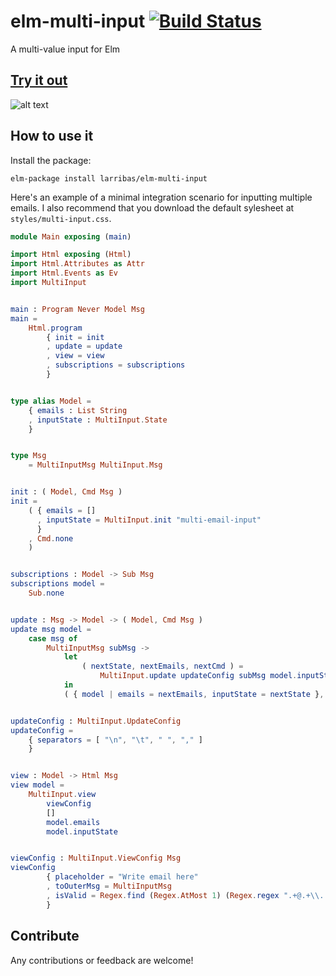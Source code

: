 # elm-multi-input [![Build Status](https://travis-ci.org/larribas/elm-multi-input.svg?branch=master)](https://travis-ci.org/larribas/elm-multi-input)

A multi-value input for Elm


## [Try it out](https://larribas.github.io/elm-multi-input/)

![alt text](https://github.com/larribas/elm-multi-input/raw/master/demo/preview.gif "Animated preview for the component")

## How to use it

Install the package:

```
elm-package install larribas/elm-multi-input
```

Here's an example of a minimal integration scenario for inputting multiple emails. I also recommend that you download the default sylesheet at `styles/multi-input.css`.


```elm
module Main exposing (main)

import Html exposing (Html)
import Html.Attributes as Attr
import Html.Events as Ev
import MultiInput


main : Program Never Model Msg
main =
    Html.program
        { init = init
        , update = update
        , view = view
        , subscriptions = subscriptions
        }


type alias Model =
    { emails : List String
    , inputState : MultiInput.State
    }


type Msg
    = MultiInputMsg MultiInput.Msg


init : ( Model, Cmd Msg )
init =
    ( { emails = []
      , inputState = MultiInput.init "multi-email-input"
      }
    , Cmd.none
    )


subscriptions : Model -> Sub Msg
subscriptions model =
    Sub.none


update : Msg -> Model -> ( Model, Cmd Msg )
update msg model =
    case msg of
        MultiInputMsg subMsg ->
            let
                ( nextState, nextEmails, nextCmd ) =
                    MultiInput.update updateConfig subMsg model.inputState model.emails
            in
            ( { model | emails = nextEmails, inputState = nextState }, Cmd.map MultiInputMsg nextCmd )


updateConfig : MultiInput.UpdateConfig
updateConfig =
    { separators = [ "\n", "\t", " ", "," ]
    }


view : Model -> Html Msg
view model =
    MultiInput.view
        viewConfig
        []
        model.emails
        model.inputState


viewConfig : MultiInput.ViewConfig Msg
viewConfig
        { placeholder = "Write email here"
        , toOuterMsg = MultiInputMsg
        , isValid = Regex.find (Regex.AtMost 1) (Regex.regex ".+@.+\\..+") >> List.isEmpty >> not
        }

```


## Contribute

Any contributions or feedback are welcome!

